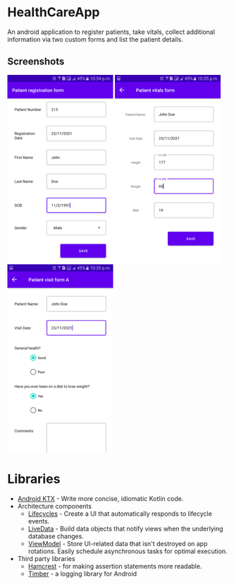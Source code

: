 # HealthCareApp
An android application to register patients, take vitals, collect additional information via two custom forms and list the patient details.

## Screenshots
<div>
  <img src="screenshots/Screenshot_20211124-223442.png" width="240">
  <img src="screenshots/Screenshot_20211124-223525.png" width="240">
  <img src="screenshots/Screenshot_20211124-223556.png" width="240">
</div>

# Libraries

- [Android KTX](https://developer.android.com/kotlin/ktx) - Write more concise, idiomatic Kotlin code.
- Architecture components
    - [Lifecycles](https://developer.android.com/topic/libraries/architecture/lifecycle) - Create a UI that automatically responds to lifecycle events.
    - [LiveData](https://developer.android.com/topic/libraries/architecture/livedata) - Build data objects that notify views when the underlying database changes.
    - [ViewModel](https://developer.android.com/topic/libraries/architecture/viewmodel) - Store UI-related data that isn't destroyed on app rotations. Easily schedule asynchronous tasks for optimal execution.
- Third party libraries
    - [Hamcrest](http://hamcrest.org/) - for making assertion statements more readable.
    - [Timber](https://github.com/JakeWharton/timber) - a logging library for Android
